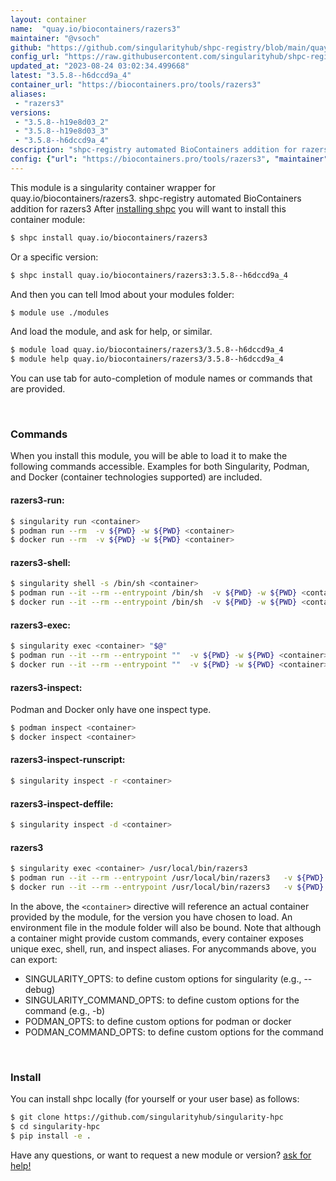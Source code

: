 ```yaml
---
layout: container
name:  "quay.io/biocontainers/razers3"
maintainer: "@vsoch"
github: "https://github.com/singularityhub/shpc-registry/blob/main/quay.io/biocontainers/razers3/container.yaml"
config_url: "https://raw.githubusercontent.com/singularityhub/shpc-registry/main/quay.io/biocontainers/razers3/container.yaml"
updated_at: "2023-08-24 03:02:34.499668"
latest: "3.5.8--h6dccd9a_4"
container_url: "https://biocontainers.pro/tools/razers3"
aliases:
 - "razers3"
versions:
 - "3.5.8--h19e8d03_2"
 - "3.5.8--h19e8d03_3"
 - "3.5.8--h6dccd9a_4"
description: "shpc-registry automated BioContainers addition for razers3"
config: {"url": "https://biocontainers.pro/tools/razers3", "maintainer": "@vsoch", "description": "shpc-registry automated BioContainers addition for razers3", "latest": {"3.5.8--h6dccd9a_4": "sha256:2d65a111d157a968ab96dbdd23ca6bdc4e7f69a4114c0c60f3197b99ca379b31"}, "tags": {"3.5.8--h19e8d03_2": "sha256:6fa1a8edecb657c83c35570973ccffb55309006e0b9f68e8c32ee7300b055cae", "3.5.8--h19e8d03_3": "sha256:3b029bec8af6bdd00a79a510927e89179cee6f388b1f8355e99df0809f3d6945", "3.5.8--h6dccd9a_4": "sha256:2d65a111d157a968ab96dbdd23ca6bdc4e7f69a4114c0c60f3197b99ca379b31"}, "docker": "quay.io/biocontainers/razers3", "aliases": {"razers3": "/usr/local/bin/razers3"}}
---
```


This module is a singularity container wrapper for quay.io/biocontainers/razers3.
shpc-registry automated BioContainers addition for razers3
After [installing shpc](#install) you will want to install this container module:


```bash
$ shpc install quay.io/biocontainers/razers3
```

Or a specific version:

```bash
$ shpc install quay.io/biocontainers/razers3:3.5.8--h6dccd9a_4
```

And then you can tell lmod about your modules folder:

```bash
$ module use ./modules
```

And load the module, and ask for help, or similar.

```bash
$ module load quay.io/biocontainers/razers3/3.5.8--h6dccd9a_4
$ module help quay.io/biocontainers/razers3/3.5.8--h6dccd9a_4
```

You can use tab for auto-completion of module names or commands that are provided.

<br>

### Commands

When you install this module, you will be able to load it to make the following commands accessible.
Examples for both Singularity, Podman, and Docker (container technologies supported) are included.

#### razers3-run:

```bash
$ singularity run <container>
$ podman run --rm  -v ${PWD} -w ${PWD} <container>
$ docker run --rm  -v ${PWD} -w ${PWD} <container>
```

#### razers3-shell:

```bash
$ singularity shell -s /bin/sh <container>
$ podman run --it --rm --entrypoint /bin/sh  -v ${PWD} -w ${PWD} <container>
$ docker run --it --rm --entrypoint /bin/sh  -v ${PWD} -w ${PWD} <container>
```

#### razers3-exec:

```bash
$ singularity exec <container> "$@"
$ podman run --it --rm --entrypoint ""  -v ${PWD} -w ${PWD} <container> "$@"
$ docker run --it --rm --entrypoint ""  -v ${PWD} -w ${PWD} <container> "$@"
```

#### razers3-inspect:

Podman and Docker only have one inspect type.

```bash
$ podman inspect <container>
$ docker inspect <container>
```

#### razers3-inspect-runscript:

```bash
$ singularity inspect -r <container>
```

#### razers3-inspect-deffile:

```bash
$ singularity inspect -d <container>
```


#### razers3

```bash
$ singularity exec <container> /usr/local/bin/razers3
$ podman run --it --rm --entrypoint /usr/local/bin/razers3   -v ${PWD} -w ${PWD} <container> -c " $@"
$ docker run --it --rm --entrypoint /usr/local/bin/razers3   -v ${PWD} -w ${PWD} <container> -c " $@"
```



In the above, the `<container>` directive will reference an actual container provided
by the module, for the version you have chosen to load. An environment file in the
module folder will also be bound. Note that although a container
might provide custom commands, every container exposes unique exec, shell, run, and
inspect aliases. For anycommands above, you can export:

 - SINGULARITY_OPTS: to define custom options for singularity (e.g., --debug)
 - SINGULARITY_COMMAND_OPTS: to define custom options for the command (e.g., -b)
 - PODMAN_OPTS: to define custom options for podman or docker
 - PODMAN_COMMAND_OPTS: to define custom options for the command

<br>

### Install

You can install shpc locally (for yourself or your user base) as follows:

```bash
$ git clone https://github.com/singularityhub/singularity-hpc
$ cd singularity-hpc
$ pip install -e .
```

Have any questions, or want to request a new module or version? [ask for help!](https://github.com/singularityhub/singularity-hpc/issues)